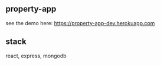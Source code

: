 ## property-app
see the demo here: https://property-app-dev.herokuapp.com
## stack
react, express, mongodb
